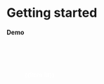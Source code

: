 # Getting started


<script setup>
import { ref, shallowRef, triggerRef, watch, watchEffect, reactive, customRef, onMounted, toRef, computed, defineComponent } from 'vue'
import data from './MOCK_DATA_COLORS.json'
import './styles.css'

import useDragDrop from './src'
import addClassesMiddleware  from './src/add-classes'
import indicatorMiddleware  from './src/indicator'
import autoScrollMiddleware  from './src/auto-scroll'
import dragImageMiddleware  from './src/drag-image'
import { moveTreeNodesById }  from './src/utils'

const root = ref({id: "root", children: data})
const container = ref(null)

onMounted(() => {
  useDragDrop(container.value, {
  vertical: false,
  dropPositionFn: ({ dragElement, dropElement }) =>  'around',
    onDrop: ({dragElement, dropElement, selectedElements, position}) => {
      const index = parseInt(dropElement.getAttribute('data-index'))
      const dropElementId = dropElement.getAttribute('data-id')
      const selectedIds = selectedElements.map((e) => e.getAttribute('data-id'))
      if (position === 'after'){
        moveTreeNodesById(root.value, 'root', selectedIds, index)
      } else if (position === 'before'){
        moveTreeNodesById(root.value, 'root', selectedIds, index)
      }
    }},[addClassesMiddleware(), indicatorMiddleware(), autoScrollMiddleware(), dragImageMiddleware({minElements: 1})])
})
</script>


**Demo**

<div ref='container' style='overflow: scroll; max-height: 400px;  position: relative;'>
  <div  style='display: flex; flex-wrap: wrap; gap: 2px; width: calc((140px + 2px) * 10);'>
    <transition-group name="list">
      <div v-for="(item, index) in root.children" draggable="false"  :key='item.id' :data-index='index' :data-id='item.id' >
        <div style='width: 140px; height: 140px;  padding: 5px; font-size: 13px; border-radius: 4px; display: flex;  text-align: center; align-items: center; justify-content: center; font-weight: bold; color: #fff;' :style='{background: item.id}'><span>{{item.id}}</span></div>
      </div>
    </transition-group>
  </div>
</div>


